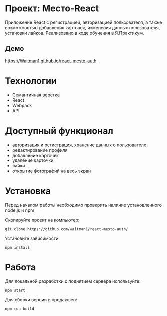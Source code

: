 # Проект: Место-React

Приложение React с регистрацией, авторизацией пользователя, а также возможностью добавления карточек, изменения данных пользователя, установки лайков. Реализовано в ходе обучения в Я.Практикум.

## Демо

https://Waitman1.github.io/react-mesto-auth

# Технологии

- Семантичная верстка
- React
- Webpack
- API

# Доступный функционал

- авторизация и регистрация, хранение данных о пользователе
- редактирование профиля
- добавление карточек
- удаление карточки
- лайки
- открытие фотографий на весь экран

# Установка

Перед началом работы необходимо проверить наличие установленного node.js и npm

Скопируйте проект на компьютер:

```
git clone https://github.com/waitman1/react-mesto-auth/
```

Установите зависимости:

```
npm install
```

# Работа

Для локальной разработки с поднятием сервера используйте:

```
npm start
```

Для сборки версии в продакшен:

```
npm run build
```
